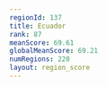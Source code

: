 ```yaml
---
regionId: 137
title: Ecuador
rank: 87
meanScore: 69.61
globalMeanScore: 69.21
numRegions: 220
layout: region_score
---
```

